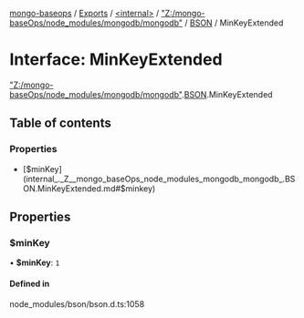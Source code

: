 [mongo-baseops](../README.md) / [Exports](../modules.md) / [\<internal\>](../modules/internal_.md) / ["Z:/mongo-baseOps/node\_modules/mongodb/mongodb"](../modules/internal_._Z__mongo_baseOps_node_modules_mongodb_mongodb_.md) / [BSON](../modules/internal_._Z__mongo_baseOps_node_modules_mongodb_mongodb_.BSON.md) / MinKeyExtended

# Interface: MinKeyExtended

["Z:/mongo-baseOps/node\_modules/mongodb/mongodb"](../modules/internal_._Z__mongo_baseOps_node_modules_mongodb_mongodb_.md).[BSON](../modules/internal_._Z__mongo_baseOps_node_modules_mongodb_mongodb_.BSON.md).MinKeyExtended

## Table of contents

### Properties

- [$minKey](internal_._Z__mongo_baseOps_node_modules_mongodb_mongodb_.BSON.MinKeyExtended.md#$minkey)

## Properties

### $minKey

• **$minKey**: ``1``

#### Defined in

node_modules/bson/bson.d.ts:1058
